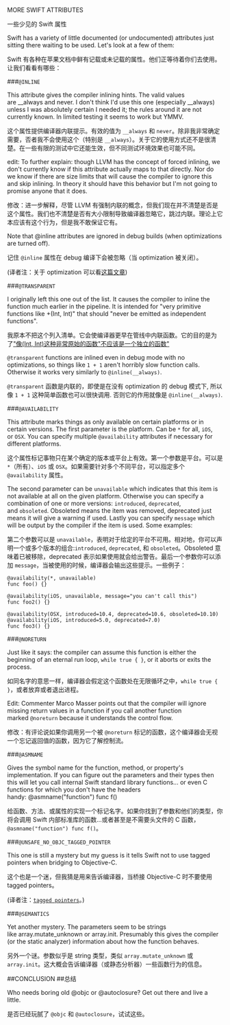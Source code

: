 MORE SWIFT ATTRIBUTES

一些少见的 Swift 属性

Swift has a variety of little documented (or undocumented) attributes just sitting there waiting to be used. Let's look at a few of them:

Swift 有各种在苹果文档中鲜有记载或未记载的属性。他们正等待着你们去使用。让我们看看有哪些：

###`@INLINE`

This attribute gives the compiler inlining hints. The valid values are __always and never. I don't think I'd use this one (especially __always) unless I was absolutely certain I needed it; the rules around it are not currently known. In limited testing it seems to work but YMMV.

这个属性提供编译器内联提示。有效的值为 `__always` 和 `never`。除非我非常确定需要，否者我不会使用这个（特别是 `__always`）。关于它的使用方式还不是很清楚。在一些有限的测试中它还能生效，但不同测试环境效果也可能不同。

edit: To further explain: though LLVM has the concept of forced inlining, we don't currently know if this attribute actually maps to that directly. Nor do we know if there are size limits that will cause the compiler to ignore this and skip inlining. In theory it should have this behavior but I'm not going to promise anyone that it does.

修改：进一步解释，尽管 LLVM 有强制内联的概念，但我们现在并不清楚是否是这个属性。我们也不清楚是否有大小限制导致编译器忽略它，跳过内联。理论上它本应该有这个行为，但是我不敢保证它有。

Note that @inline attributes are ignored in debug builds (when optimizations are turned off).

记住 `@inline` 属性在 debug 编译下会被忽略（当 optimization 被关闭）。

(译者注：关于 optimization 可以看[这篇文章](http://ios.jobbole.com/81937/))

###`@TRANSPARENT`

I originally left this one out of the list. It causes the compiler to inline the function much earlier in the pipeline. It is intended for "very primitive functions like +(Int, Int)" that should "never be emitted as independent functions".

我原本不把这个列入清单。它会使编译器更早在管线中内联函数。它的目的是为了["像(Int, Int)这种非常原始的函数"不应该是一个独立的函数"](https://devforums.apple.com/message/988972#988972)

`@transparent` functions are inlined even in debug mode with no optimizations, so things like `1 + 1` aren't horribly slow function calls. Otherwise it works very similarly to `@inline(__always)`.

`@transparent` 函数是内联的，即使是在没有 optimization 的 debug 模式下, 所以像 `1 + 1` 这种简单函数也可以很快调用. 否则它的作用就像是 `@inline(__always)`.

###`@AVAILABILITY`


This attribute marks things as only available on certain platforms or in certain versions. The first parameter is the platform. Can be `*` for all, `iOS`, or `OSX`. You can specify multiple `@availability` attributes if necessary for different platforms.

这个属性标记事物只在某个确定的版本或平台上有效。第一个参数是平台。可以是 `*`（所有）、`iOS` 或 `OSX`。如果需要针对多个不同平台，可以指定多个 `@availability` 属性。

The second parameter can be `unavailable` which indicates that this item is not available at all on the given platform. Otherwise you can specify a combination of one or more versions: `introduced`, `deprecated`, and `obsoleted`. Obsoleted means the item was removed, deprecated just means it will give a warning if used. Lastly you can specify `message` which will be output by the compiler if the item is used. Some examples:

第二个参数可以是 `unavailable`，表明对于给定的平台不可用。相对地，你可以声明一个或多个版本的组合:`introduced`, `deprecated`, 和 `obsoleted`。Obsoleted 意味着已被移除，deprecated 表示如果使用就会给出警告。最后一个参数你可以添加 `message`，当被使用的时候，编译器会输出这些提示。一些例子：

```
@availability(*, unavailable)
func foo() {}

@availability(iOS, unavailable, message="you can't call this")
func foo2() {}

@availability(OSX, introduced=10.4, deprecated=10.6, obsoleted=10.10)
@availability(iOS, introduced=5.0, deprecated=7.0)
func foo3() {}
```

###`@NORETURN`

Just like it says: the compiler can assume this function is either the beginning of an eternal run loop, `while true { }`, or it aborts or exits the process.

如同名字的意思一样，编译器会假定这个函数处在无限循环之中，`while true { }`，或者放弃或者退出进程。

Edit: Commenter Marco Masser points out that the compiler will ignore missing return values in a function if you call another function marked `@noreturn` because it understands the control flow.

修改：有评论说如果你调用另一个被 `@noreturn` 标记的函数，这个编译器会无视一个忘记返回值的函数，因为它了解控制流。

###`@ASMNAME`

Gives the symbol name for the function, method, or property's implementation. If you can figure out the parameters and their types then this will let you call internal Swift standard library functions... or even C functions for which you don't have the headers handy: @asmname("function") func f()

给函数、方法、或属性的实现一个标记名字。如果你找到了参数和他们的类型，你将会调用 Swift 内部标准库的函数...或者甚至是不需要头文件的 C 函数，`@asmname("function") func f()`。

###`@UNSAFE_NO_OBJC_TAGGED_POINTER`

This one is still a mystery but my guess is it tells Swift not to use tagged pointers when bridging to Objective-C.

这个也是一个迷，但我猜是用来告诉编译器，当桥接 Objective-C 时不要使用 tagged pointers。

(译者注：[`tagged pointers`](http://blog.devtang.com/blog/2014/03/21/weak_object_lifecycle_and_tagged_pointer/)。)

###`@SEMANTICS`

Yet another mystery. The parameters seem to be strings like array.mutate_unknown or array.init. Presumably this gives the compiler (or the static analyzer) information about how the function behaves.

另外一个谜。参数似乎是 string 类型，类似 `array.mutate_unknown` 或 `array.init`。这大概会告诉编译器（或静态分析器）一些函数行为的信息。

##CONCLUSION
##总结

Who needs boring old @objc or @autoclosure? Get out there and live a little.

是否已经玩腻了 `@objc` 和 `@autoclosure`，试试这些。

